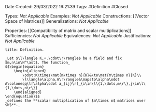 <br />
<br />

Date Created: 29/03/2022 16:21:39
Tags: #Definition #Closed 

Types: _Not Applicable_
Examples: _Not Applicable_
Constructions: [[Vector Space of Matrices]]
Generalizations: _Not Applicable_

Properties: [[Compatibility of matrix and scalar multiplications]]
Sufficiencies: _Not Applicable_
Equivalences: _Not Applicable_
Justifications: _Not Applicable_

``` ad-Definition
title: Definition.

_Let $\l\langle K,+,\cdot\r\rangle$ be a field and fix $m,n\in\N^\ast$. The function_
$$\begin{equation}
    \begin{aligned}
        \odot:K\times\mat{m\times n}{K}&\to\mat{m\times n}{K}\\
        \l\langle\alpha,A\r\rangle&\mapsto\alpha\odot A\coloneqq\l[\alpha\cdot a_{ij}\r]_{i\in\l\{1,\dots,m\r\},j\in\l\{1,\dots,n\r\}}
    \end{aligned}
\end{equation}$$
_defines the **scalar multiplication of $m\times n$ matrices over $K$**._

```
